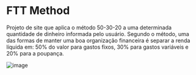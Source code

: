 # FTT Method

Projeto de site que aplica o método 50-30-20 a uma determinada quantidade de dinheiro informada pelo usuário. Segundo o método, uma das formas de manter uma boa organização financeira é separar a renda líquida em: 50% do valor para gastos fixos, 30% para gastos variáveis e 20% para a poupança. 

![image](https://user-images.githubusercontent.com/87335237/223537622-24bedafc-07e1-4ed8-87f3-dd456c6b0dc5.png)

